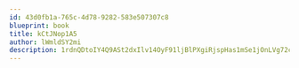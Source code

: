 ```yaml
---
id: 43d0fb1a-765c-4d78-9282-583e507307c8
blueprint: book
title: kCtJNop1A5
author: lWmldSY2mi
description: 1rdnQDtoIY4Q9ASt2dxIlv14OyF91ljBlPXgiRjspHas1mSe1jOnLVg72cWDRCl2FjZfaUMFBitqvW3624zrL3EYwFl7vJHQ96Pb
---
```


